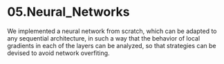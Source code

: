 # 05.Neural_Networks

We implemented a neural network from scratch, which can be adapted to any sequential architecture, in such a way that the behavior of local gradients in each of the layers can be analyzed, so that strategies can be devised to avoid network overfiting. 
